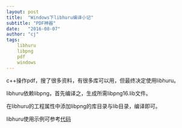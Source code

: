 ```yaml
---
layout: post
title:  "Windows下libhuru编译小记"
subtitle: "PDF神器"
date:   "2016-08-07" 
author: "cj"
tags:
    libhuru
    libpng
    pdf
    windows
---
```



c++操作pdf，搜了很多资料，有很多库可以用，但最终决定使用libhuru。

libhuru依赖libpng，首先编译之，生成所需libpng16.lib文件。

在libhuru的工程属性中添加libpng的库目录与lib目录，编译即可。

libhuru使用示例可参考[代码](https://github.com/captainwong/Player/blob/master/Player/printermgr.cpp)
